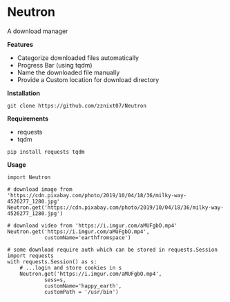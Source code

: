# Neutron
A download manager

**Features**

 - Categorize downloaded files automatically
 - Progress Bar (using tqdm)
 - Name the downloaded file manually
 - Provide a Custom location for download directory

**Installation**

`git clone https://github.com/zznixt07/Neutron`

**Requirements**
 - requests
 - tqdm
 
 `pip install requests tqdm`

**Usage**

```
import Neutron

# download image from 'https://cdn.pixabay.com/photo/2019/10/04/18/36/milky-way-4526277_1280.jpg'
Neutron.get('https://cdn.pixabay.com/photo/2019/10/04/18/36/milky-way-4526277_1280.jpg')

# download video from 'https://i.imgur.com/aMUFgbO.mp4'
Neutron.get('https://i.imgur.com/aMUFgbO.mp4', 
			customName='earthfromspace')

# some download require auth which can be stored in requests.Session
import requests
with requests.Session() as s:
    # ...login and store cookies in s
    Neutron.get('https://i.imgur.com/aMUFgbO.mp4', 
			sess=s, 
            customName='happy_earth',
            customPath = '/usr/bin')
```
